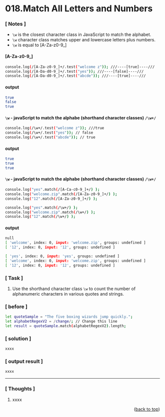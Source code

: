 <a name="topage"></a>

# 018.Match All Letters and Numbers

### [ Notes ]
  * `\w` is the closest character class in JavaScript to match the alphabet.
  * `\w` character class matches upper and lowercase letters plus numbers.
  * `\w` is equal to [A-Za-z0-9_] 

#### [A-Za-z0-9_]

```sh
console.log(/[A-Za-z0-9_]+/.test("welcome z")); ///----[true]----///
console.log(/[A-Da-d0-9_]+/.test("yes")); ///----[false]----///
console.log(/[A-Da-d0-9_]+/.test("abcde")); ///----[true]----///
```

#### output
```sh
true
false
true
```

#### `\w` - javaScript to match the alphabe (shorthand character classes) `/\w+/`

```sh
console.log(/\w+/.test("welcome z")); ///true
console.log(/\w+/.test("yes")); // false
console.log(/\w+/.test("abcde")); // true
```

#### output
```sh
true
true
true
```

#### `\w` - javaScript to match the alphabe (shorthand character classes) `/\w+/`

```sh
console.log("yes".match(/[A-Ca-c0-9_]+/) );
console.log("welcome.zip".match(/[A-Za-z0-9_]+/) );
console.log("12".match(/[A-Za-z0-9_]+/) );

console.log("yes".match(/\w+/) );
console.log("welcome.zip".match(/\w+/) );
console.log("12".match(/\w+/) );
```

#### output
```sh
null
[ 'welcome', index: 0, input: 'welcome.zip', groups: undefined ]
[ '12', index: 0, input: '12', groups: undefined ]

[ 'yes', index: 0, input: 'yes', groups: undefined ]
[ 'welcome', index: 0, input: 'welcome.zip', groups: undefined ]
[ '12', index: 0, input: '12', groups: undefined ]
```

### [ Task ]
  1. Use the shorthand character class `\w` to count the number of alphanumeric characters in various quotes and strings.

### [ before ]

```sh
let quoteSample = "The five boxing wizards jump quickly.";
let alphabetRegexV2 = /change/; // Change this line
let result = quoteSample.match(alphabetRegexV2).length;
```

### [ solution ]

```sh
xxxx
```

### [ output result ]

```sh
xxxx
```

-----

### [ Thoughts ]

  1. xxxx
  

<p align="right">(<a href="#topage">back to top</a>)</p>
<br/>
<br/>
